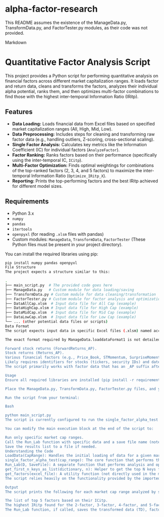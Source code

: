 # alpha-factor-research
This README assumes the existence of the ManageData.py, TransformData.py, and FactorTester.py modules, as their code was not provided.

Markdown

# Quantitative Factor Analysis Script

This project provides a Python script for performing quantitative analysis on financial factors across different market capitalization ranges. It loads factor and return data, cleans and transforms the factors, analyzes their individual alpha potential, ranks them, and then optimizes multi-factor combinations to find those with the highest inter-temporal Information Ratio (IRitp).

## Features

* **Data Loading:** Loads financial data from Excel files based on specified market capitalization ranges (All, High, Mid, Low).
* **Data Preprocessing:** Includes steps for cleaning and transforming raw factor data (e.g., handling outliers, Z-scoring, cross-sectional scaling).
* **Single Factor Analysis:** Calculates key metrics like the Information Coefficient (IC) for individual factors (`AnalyzeFactor`).
* **Factor Ranking:** Ranks factors based on their performance (specifically using the inter-temporal IC, `ICitp`).
* **Multi-Factor Optimization:** Finds optimal weightings for combinations of the top-ranked factors (2, 3, 4, and 5 factors) to maximize the inter-temporal Information Ratio (`Optimize_IRitp_X`).
* **Reporting:** Prints the top-performing factors and the best IRitp achieved for different model sizes.

## Requirements

* Python 3.x
* `numpy`
* `pandas`
* `itertools`
* `openpyxl` (for reading `.xlsm` files with pandas)
* Custom modules: `ManageData`, `TransformData`, `FactorTester` (These Python files must be present in your project directory).

You can install the required libraries using pip:

```bash
pip install numpy pandas openpyxl
File Structure
The project expects a structure similar to this:

.
├── main_script.py  # The provided code goes here
├── ManageData.py   # Custom module for data loading/saving
├── TransformData.py # Custom module for data cleaning/transformation
├── FactorTester.py # Custom module for factor analysis and optimization
├── DataAllCap.xlsm  # Input data file for All Cap (example)
├── DataHighCap.xlsm # Input data file for High Cap (example)
├── DataMidCap.xlsm  # Input data file for Mid Cap (example)
├── DataLowCap.xlsm  # Input data file for Low Cap (example)
└── ... (other potential data files or scripts)
Data Format
The script expects input data in specific Excel files (.xlsm) named according to the market capitalization range, e.g., DataAllCap.xlsm, DataHighCap.xlsm, etc.

The exact format required by ManageData.loaddataFormat1 is not detailed in the provided code. However, based on the script's usage, the data within these files should contain columns for:

Forward stock returns (ForwardReturns_AP).
Stock returns (Returns_AP).
Various financial factors (e.g., Price_Book, STMomentum, SurpriseMomentum, Month12ChangeF12MEarningsEstimate, etc.). The script processes columns ending in _AP after loading, but get_factors suggests raw factor names might be in a 'Variable' column in an Excel sheet named "data". The LoadData function loads from the main Excel file directly. You should consult the ManageData.py module for the precise expected Excel sheet and column structure.
Likely requires identifiers for stocks (tickers, security IDs) and dates/time periods.
The script primarily works with factor data that has an _AP suffix after being loaded and potentially processed by ManageData.

Usage
Ensure all required libraries are installed (pip install -r requirements.txt if you create one, or install individually).

Place the ManageData.py, TransformData.py, FactorTester.py files, and your input data .xlsm files in the same directory as the main script (main_script.py).

Run the script from your terminal:

Bash

python main_script.py
The script is currently configured to run the single_factor_alpha_test function for each of the market capitalization categories: "All", "High", "Mid", and "Low". It will print the results for each category to the console.

You can modify the main execution block at the end of the script to:

Run only specific market cap ranges.
Call the Run_Lab function with specific data and a save file name (note that Run_Lab currently processes a fixed set of factors, not the top-ranked ones dynamically).
Save the results list to a file if needed.
Understanding the Code
LoadData(CapRange): Handles the initial loading of data for a given market cap range.
single_factor_alpha_test(cap_range): The core function that performs the factor analysis pipeline (loading, cleaning, transforming, single-factor analysis, ranking, multi-factor optimization).
Run_Lab(D, SaveFile): A separate function that performs analysis and optimization on a pre-defined set of factors from a loaded dataset D. It also saves intermediate results to pickle files.
get_first_n_keys_as_list(dictionary, n): Helper to get the top N keys from a dictionary (assumes the dictionary is already ordered, as is the case after sorting factor_ranking).
get_factors(excel_file): A utility function (not directly used in the main analysis flow shown) to extract potential factor names from an Excel file.
The script relies heavily on the functionality provided by the imported ManageData, TransformData, and FactorTester modules.

Output
The script prints the following for each market cap range analyzed by single_factor_alpha_test:

The list of top 5 factors based on their ICitp.
The highest IRitp found for the 2-factor, 3-factor, 4-factor, and 5-factor optimized models using combinations of the top factors.
The Run_Lab function, if called, saves the transformed data (TD), factor analysis results (FA), and optimization results (S2, S3) to pickle files named TD[SaveFile].pkl, FA[SaveFile].pkl, S2[SaveFile].pkl, and S3[SaveFile].pkl.
